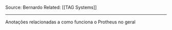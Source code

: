 Source: Bernardo
Related: [[TAG Systems]]

---

Anotações relacionadas a como funciona o Protheus no geral